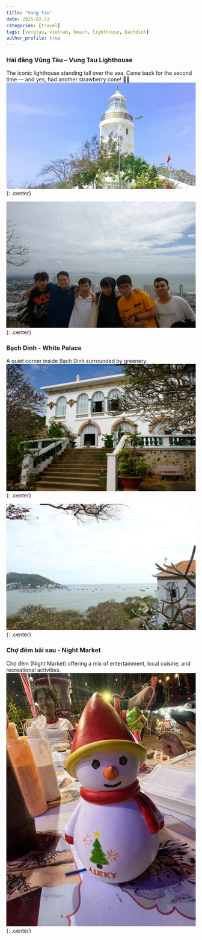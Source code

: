 ```yaml
---
title: "Vung Tau"
date: 2025-02-23
categories: [travel]
tags: [vungtau, vietnam, beach, lighthouse, bachdinh]
author_profile: true
---
```


### Hải đăng Vũng Tàu – Vung Tau Lighthouse
The iconic lighthouse standing tall over the sea. Came back for the second time — and yes, had another strawberry cone! 🍓🙂
![Vung Tau Lighthouse](/images/vungtau/haidang2.jpg){: .center}

![Vung Tau Lighthouse](/images/vungtau/haidang.png){: .center}

### Bạch Dinh - White Palace
A quiet corner inside Bạch Dinh surrounded by greenery.
![Bach Dinh - Outside](/images/vungtau/bachdinh1.png){: .center}

![Bach Dinh - Garden](/images/vungtau/bachdinh2.png){: .center}

### Chợ đêm bãi sau - Night Market
Chợ đêm (Night Market) offering a mix of entertainment, local cuisine, and recreational activities.
![Night Market](/images/vungtau/totuong.jpeg){: .center}